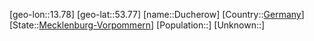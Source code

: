 ﻿---
location: [53.77,13.78]
type: City
tags:
- geo/City


SpocWebEntityId: 29896
isDeleted: false
confidential: public

---
[geo-lon::13.78]
[geo-lat::53.77]
[name::Ducherow]
[Country::[Germany](geo/Continent/Europe/Germany.md)]
[State::[Mecklenburg-Vorpommern](geo/Continent/Europe/Germany/Mecklenburg-Vorpommern.md)]
[Population::]
[Unknown::]

